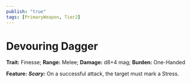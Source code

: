 ```yaml
---
publish: "true"
tags: [PrimaryWeapon, Tier2]
---
```

# Devouring Dagger

**Trait:** Finesse; **Range:** Melee; **Damage:** d8+4 mag; **Burden:** One-Handed

**Feature:** ***Scary:*** On a successful attack, the target must mark a Stress.
